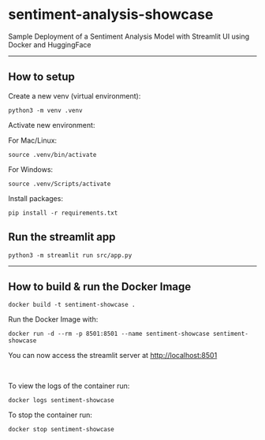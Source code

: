 # sentiment-analysis-showcase

Sample Deployment of a Sentiment Analysis Model with Streamlit UI using Docker and HuggingFace

---

## How to setup

Create a new venv (virtual environment):

```
python3 -m venv .venv
```

Activate new environment:

For Mac/Linux:

```
source .venv/bin/activate
```

For Windows:

```
source .venv/Scripts/activate
```

Install packages:

```
pip install -r requirements.txt
```

## Run the streamlit app

```
python3 -m streamlit run src/app.py
```

---

## How to build & run the Docker Image

```
docker build -t sentiment-showcase .
```

Run the Docker Image with:

```
docker run -d --rm -p 8501:8501 --name sentiment-showcase sentiment-showcase
```

You can now access the streamlit server at [http://localhost:8501](http://localhost:8501)

<br/>

To view the logs of the container run:

```
docker logs sentiment-showcase
```

To stop the container run:

```
docker stop sentiment-showcase
```
